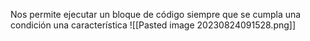 Nos permite ejecutar un bloque de código siempre que se cumpla una condición una característica
![[Pasted image 20230824091528.png]]



